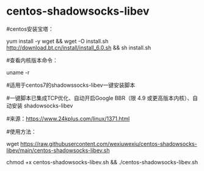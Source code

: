 # centos-shadowsocks-libev


#centos安装宝塔：

yum install -y wget && wget -O install.sh http://download.bt.cn/install/install_6.0.sh && sh install.sh

#查看内核版本命令：

uname -r

#适用于centos7的shadowssocks-libev一键安装脚本

#一键脚本已集成TCP优化、自动开启Google BBR（限 4.9 或更高版本内核）、自动安装 shadowsocks-libev

#来源：https://www.24kplus.com/linux/1371.html

#使用方法：

wget https://raw.githubusercontent.com/wexiuwexiu/centos-shadowsocks-libev/main/centos-shadowsocks-libev.sh

chmod +x centos-shadowsocks-libev.sh && ./centos-shadowsocks-libev.sh
